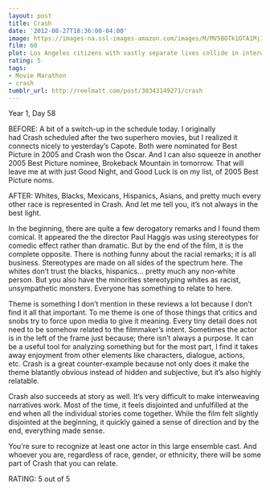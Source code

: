 ```yaml
---
layout: post
title: Crash
date: '2012-08-27T18:36:00-04:00'
image: https://images-na.ssl-images-amazon.com/images/M/MV5BOTk1OTA1MjIyNV5BMl5BanBnXkFtZTcwODQxMTkyMQ@@._V1_UX182_CR0,0,182,268_AL_.jpg
film: 60
plot: Los Angeles citizens with vastly separate lives collide in interweaving stories of race, loss and redemption.
rating: 5
tags:
- Movie Marathon
- crash
tumblr_url: http://reelmatt.com/post/30343149271/crash
---
```


Year 1, Day 58

BEFORE: A bit of a switch-up in the schedule today. I originally had Crash scheduled after the two superhero movies, but I realized it connects nicely to yesterday’s Capote. Both were nominated for Best Picture in 2005 and Crash won the Oscar. And I can also squeeze in another 2005 Best Picture nominee, Brokeback Mountain in tomorrow. That will leave me at with just Good Night, and Good Luck is on my list, of 2005 Best Picture noms.

AFTER: Whites, Blacks, Mexicans, Hispanics, Asians, and pretty much every other race is represented in Crash. And let me tell you, it’s not always in the best light.

In the beginning, there are quite a few derogatory remarks and I found them comical. It appeared the the director Paul Haggis was using stereotypes for comedic effect rather than dramatic. But by the end of the film, it is the complete opposite. There is nothing funny about the racial remarks; it is all business. Stereotypes are made on all sides of the spectrum here. The whites don’t trust the blacks, hispanics… pretty much any non-white person. But you also have the minorities stereotyping whites as racist, unsympathetic monsters. Everyone has something to relate to here.

Theme is something I don’t mention in these reviews a lot because I don’t find it all that important. To me theme is one of those things that critics and snobs try to force upon media to give it meaning. Every tiny detail does not need to be somehow related to the filmmaker’s intent. Sometimes the actor is in the left of the frame just because; there isn’t always a purpose. It can be a useful tool for analyzing something but for the most part, I find it takes away enjoyment from other elements like characters, dialogue, actions, etc. Crash is a great counter-example because not only does it make the theme blatantly obvious instead of hidden and subjective, but it’s also highly relatable.

Crash also succeeds at story as well. It’s very difficult to make interweaving narratives work. Most of the time, it feels disjointed and unfulfilled at the end when all the individual stories come together. While the film felt slightly disjointed at the beginning, it quickly gained a sense of direction and by the end, everything made sense.

You’re sure to recognize at least one actor in this large ensemble cast. And whoever you are, regardless of race, gender, or ethnicity, there will be some part of Crash that you can relate.

RATING: 5 out of 5
